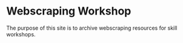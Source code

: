 # Webscraping Workshop

The purpose of this site is to archive webscraping resources for skill workshops. 
